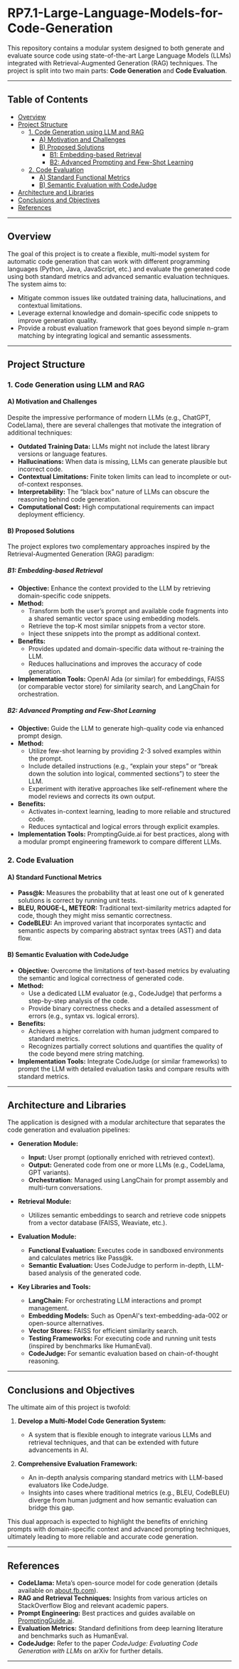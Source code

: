 # RP7.1-Large-Language-Models-for-Code-Generation

This repository contains a modular system designed to both generate and evaluate source code using state-of-the-art Large Language Models (LLMs) integrated with Retrieval-Augmented Generation (RAG) techniques. The project is split into two main parts: **Code Generation** and **Code Evaluation**.

---

## Table of Contents

- [Overview](#overview)
- [Project Structure](#project-structure)
  - [1. Code Generation using LLM and RAG](#1-code-generation-using-llm-and-rag)
    - [A) Motivation and Challenges](#a-motivation-and-challenges)
    - [B) Proposed Solutions](#b-proposed-solutions)
      - [B1: Embedding-based Retrieval](#b1-embedding-based-retrieval)
      - [B2: Advanced Prompting and Few-Shot Learning](#b2-advanced-prompting-and-few-shot-learning)
  - [2. Code Evaluation](#2-code-evaluation)
    - [A) Standard Functional Metrics](#a-standard-functional-metrics)
    - [B) Semantic Evaluation with CodeJudge](#b-semantic-evaluation-with-codejudge)
- [Architecture and Libraries](#architecture-and-libraries)
- [Conclusions and Objectives](#conclusions-and-objectives)
- [References](#references)

---

## Overview

The goal of this project is to create a flexible, multi-model system for automatic code generation that can work with different programming languages (Python, Java, JavaScript, etc.) and evaluate the generated code using both standard metrics and advanced semantic evaluation techniques. The system aims to:
- Mitigate common issues like outdated training data, hallucinations, and contextual limitations.
- Leverage external knowledge and domain-specific code snippets to improve generation quality.
- Provide a robust evaluation framework that goes beyond simple n-gram matching by integrating logical and semantic assessments.

---

## Project Structure

### 1. Code Generation using LLM and RAG

#### A) Motivation and Challenges

Despite the impressive performance of modern LLMs (e.g., ChatGPT, CodeLlama), there are several challenges that motivate the integration of additional techniques:
- **Outdated Training Data:** LLMs might not include the latest library versions or language features.
- **Hallucinations:** When data is missing, LLMs can generate plausible but incorrect code.
- **Contextual Limitations:** Finite token limits can lead to incomplete or out-of-context responses.
- **Interpretability:** The “black box” nature of LLMs can obscure the reasoning behind code generation.
- **Computational Cost:** High computational requirements can impact deployment efficiency.

#### B) Proposed Solutions

The project explores two complementary approaches inspired by the Retrieval-Augmented Generation (RAG) paradigm:

##### B1: Embedding-based Retrieval

- **Objective:** Enhance the context provided to the LLM by retrieving domain-specific code snippets.
- **Method:**
  - Transform both the user’s prompt and available code fragments into a shared semantic vector space using embedding models.
  - Retrieve the top-K most similar snippets from a vector store.
  - Inject these snippets into the prompt as additional context.
- **Benefits:** 
  - Provides updated and domain-specific data without re-training the LLM.
  - Reduces hallucinations and improves the accuracy of code generation.
- **Implementation Tools:** OpenAI Ada (or similar) for embeddings, FAISS (or comparable vector store) for similarity search, and LangChain for orchestration.

##### B2: Advanced Prompting and Few-Shot Learning

- **Objective:** Guide the LLM to generate high-quality code via enhanced prompt design.
- **Method:**
  - Utilize few-shot learning by providing 2-3 solved examples within the prompt.
  - Include detailed instructions (e.g., “explain your steps” or “break down the solution into logical, commented sections”) to steer the LLM.
  - Experiment with iterative approaches like self-refinement where the model reviews and corrects its own output.
- **Benefits:**
  - Activates in-context learning, leading to more reliable and structured code.
  - Reduces syntactical and logical errors through explicit examples.
- **Implementation Tools:** PromptingGuide.ai for best practices, along with a modular prompt engineering framework to compare different LLMs.

### 2. Code Evaluation

#### A) Standard Functional Metrics

- **Pass@k:** Measures the probability that at least one out of k generated solutions is correct by running unit tests.
- **BLEU, ROUGE-L, METEOR:** Traditional text-similarity metrics adapted for code, though they might miss semantic correctness.
- **CodeBLEU:** An improved variant that incorporates syntactic and semantic aspects by comparing abstract syntax trees (AST) and data flow.

#### B) Semantic Evaluation with CodeJudge

- **Objective:** Overcome the limitations of text-based metrics by evaluating the semantic and logical correctness of generated code.
- **Method:**
  - Use a dedicated LLM evaluator (e.g., CodeJudge) that performs a step-by-step analysis of the code.
  - Provide binary correctness checks and a detailed assessment of errors (e.g., syntax vs. logical errors).
- **Benefits:**
  - Achieves a higher correlation with human judgment compared to standard metrics.
  - Recognizes partially correct solutions and quantifies the quality of the code beyond mere string matching.
- **Implementation Tools:** Integrate CodeJudge (or similar frameworks) to prompt the LLM with detailed evaluation tasks and compare results with standard metrics.

---

## Architecture and Libraries

The application is designed with a modular architecture that separates the code generation and evaluation pipelines:

- **Generation Module:**  
  - **Input:** User prompt (optionally enriched with retrieved context).  
  - **Output:** Generated code from one or more LLMs (e.g., CodeLlama, GPT variants).  
  - **Orchestration:** Managed using LangChain for prompt assembly and multi-turn conversations.

- **Retrieval Module:**  
  - Utilizes semantic embeddings to search and retrieve code snippets from a vector database (FAISS, Weaviate, etc.).
  
- **Evaluation Module:**  
  - **Functional Evaluation:** Executes code in sandboxed environments and calculates metrics like Pass@k.
  - **Semantic Evaluation:** Uses CodeJudge to perform in-depth, LLM-based analysis of the generated code.

- **Key Libraries and Tools:**  
  - **LangChain:** For orchestrating LLM interactions and prompt management.  
  - **Embedding Models:** Such as OpenAI's text-embedding-ada-002 or open-source alternatives.  
  - **Vector Stores:** FAISS for efficient similarity search.  
  - **Testing Frameworks:** For executing code and running unit tests (inspired by benchmarks like HumanEval).  
  - **CodeJudge:** For semantic evaluation based on chain-of-thought reasoning.

---

## Conclusions and Objectives

The ultimate aim of this project is twofold:

1. **Develop a Multi-Model Code Generation System:**  
   - A system that is flexible enough to integrate various LLMs and retrieval techniques, and that can be extended with future advancements in AI.

2. **Comprehensive Evaluation Framework:**  
   - An in-depth analysis comparing standard metrics with LLM-based evaluators like CodeJudge.
   - Insights into cases where traditional metrics (e.g., BLEU, CodeBLEU) diverge from human judgment and how semantic evaluation can bridge this gap.

This dual approach is expected to highlight the benefits of enriching prompts with domain-specific context and advanced prompting techniques, ultimately leading to more reliable and accurate code generation.

---

## References

- **CodeLlama:** Meta’s open-source model for code generation (details available on [about.fb.com](https://about.fb.com)).
- **RAG and Retrieval Techniques:** Insights from various articles on StackOverflow Blog and relevant academic papers.
- **Prompt Engineering:** Best practices and guides available on [PromptingGuide.ai](https://promptingguide.ai).
- **Evaluation Metrics:** Standard definitions from deep learning literature and benchmarks such as HumanEval.
- **CodeJudge:** Refer to the paper *CodeJudge: Evaluating Code Generation with LLMs* on arXiv for further details.

---

